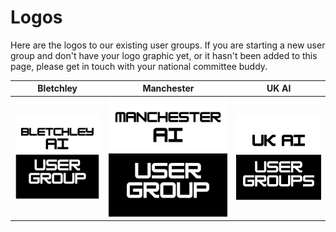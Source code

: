 # Logos

Here are the logos to our existing user groups. If you are starting a new user group and don't have your logo graphic yet, or it hasn't been added to this page, please get in touch with your national committee buddy.

| Bletchley | Manchester | UK AI |
|-----------|------------|------|
| ![Bletchley Logo](../media/Bletchley-AI-User-Group.png) | ![Manchester Logo](../media/Manchester-AI-User-Group.png) | ![UKAI Logo](../media/UK-AI-User-Groups-Logo.png) |



